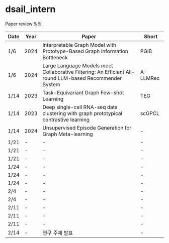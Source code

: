 # dsail_intern

Paper review 일정

| Date  | Year | Paper                                                                                  | Short         |
|-------|------|----------------------------------------------------------------------------------------|--------------|
| 1/6   | 2024 | Interpretable Graph Model with Prototype-Based Graph Information Bottleneck  | PGIB          |
| 1/6   | 2024 | Large Language Models meet Collaborative Filtering: An Efficient All-round LLM-based Recommender System | A-LLMRec     |
| 1/14   | 2023 | Task-Equivariant Graph Few-shot Learning | TEG          |
| 1/14  | 2023 | Deep single-cell RNA-seq data clustering with graph prototypical contrastive learning | scGPCL      |
| 1/14  | 2024 | Unsupervised Episode Generation for Graph Meta-learning | -      |
| 1/21  | - | -                                | -         |
| 1/21  | - | -                            | -          |
| 1/21  | - | -                              | -      |
| 1/24  | - | -                                                          | -          |
| 1/24  | - | -                                                                | -           |
| 1/24  | -    | -                                                                                | -            |
| 2/4  | - | -                                           | -    |
| 2/4  | - | -                 | -        |
| 2/11  | - | -                                        | -        |
| 2/11  | - | -              | - |
| 2/11   | - | -                                                                     | -          |
| 2/14   | - | 연구 주제 발표                                                      | -          |


